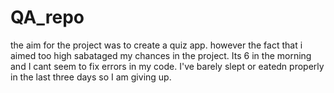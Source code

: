 # QA_repo

the aim for the project was to create a quiz app. however the fact that i aimed too high sabataged my chances in the project. Its 6 in the morning and I cant seem to fix errors in my code. I've barely slept or eatedn properly in the last three days so I am giving up.
